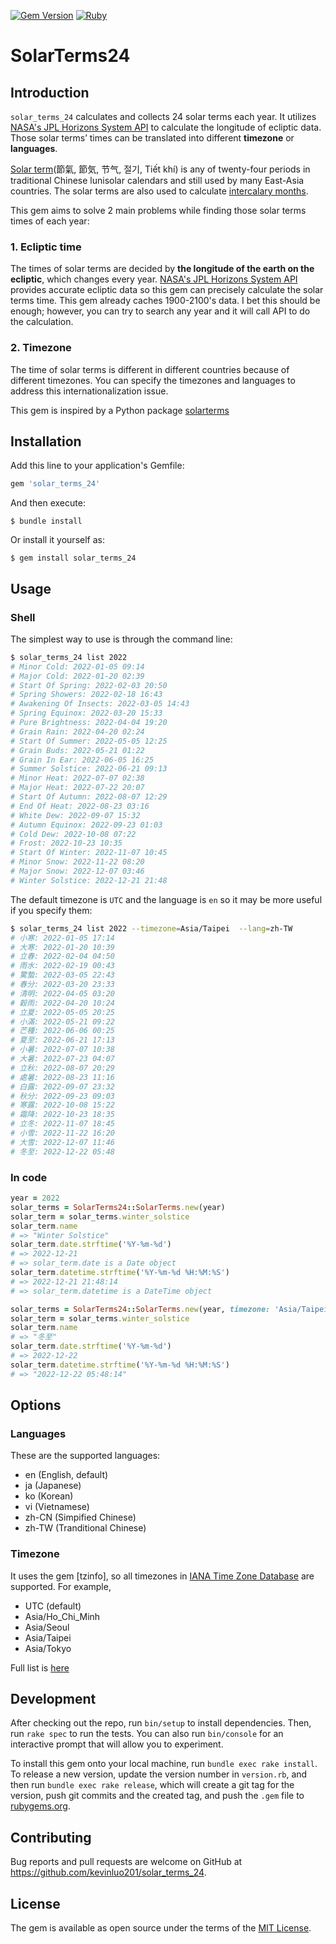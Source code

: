 [![Gem Version](https://badge.fury.io/rb/solar_terms_24.svg)](https://badge.fury.io/rb/solar_terms_24)
[![Ruby](https://github.com/kevinluo201/solar_terms_24/actions/workflows/main.yml/badge.svg)](https://github.com/kevinluo201/solar_terms_24/actions/workflows/main.yml)
# SolarTerms24

## Introduction

`solar_terms_24` calculates and collects 24 solar terms each year. It utilizes [NASA's JPL Horizons System API](https://ssd.jpl.nasa.gov/horizons/) to calculate the longitude of ecliptic data. Those solar terms’ times can be translated into different **timezone** or **languages**.

[Solar term](https://en.wikipedia.org/wiki/Solar_term)(節氣, 節気, 节气,  절기, Tiết khí) is any of twenty-four periods in traditional Chinese lunisolar calendars and still used by many East-Asia countries. The solar terms are also used to calculate [intercalary months](https://en.wikipedia.org/wiki/Intercalation_(timekeeping)).

This gem aims to solve 2 main problems while finding those solar terms times of each year:

### 1. Ecliptic time

The times of solar terms are decided by **the longitude of the earth on the ecliptic**, which changes every year. [NASA's JPL Horizons System API](https://ssd.jpl.nasa.gov/horizons/) provides accurate ecliptic data so this gem can precisely calculate the solar terms time.  This gem already caches 1900-2100's data. I bet this should be enough; however, you can try to search any year and it will call API to do the calculation.

### 2. Timezone

The time of solar terms is different in different countries because of different timezones. You can specify the timezones and languages to address this internationalization issue.

This gem is inspired by a Python package [solarterms](https://github.com/kumkee/solarterms)

## Installation

Add this line to your application's Gemfile:

```ruby
gem 'solar_terms_24'
```

And then execute:

    $ bundle install

Or install it yourself as:

    $ gem install solar_terms_24

## Usage

### Shell

The simplest way to use is through the command line:
```bash
$ solar_terms_24 list 2022
# Minor Cold: 2022-01-05 09:14
# Major Cold: 2022-01-20 02:39
# Start Of Spring: 2022-02-03 20:50
# Spring Showers: 2022-02-18 16:43
# Awakening Of Insects: 2022-03-05 14:43
# Spring Equinox: 2022-03-20 15:33
# Pure Brightness: 2022-04-04 19:20
# Grain Rain: 2022-04-20 02:24
# Start Of Summer: 2022-05-05 12:25
# Grain Buds: 2022-05-21 01:22
# Grain In Ear: 2022-06-05 16:25
# Summer Solstice: 2022-06-21 09:13
# Minor Heat: 2022-07-07 02:38
# Major Heat: 2022-07-22 20:07
# Start Of Autumn: 2022-08-07 12:29
# End Of Heat: 2022-08-23 03:16
# White Dew: 2022-09-07 15:32
# Autumn Equinox: 2022-09-23 01:03
# Cold Dew: 2022-10-08 07:22
# Frost: 2022-10-23 10:35
# Start Of Winter: 2022-11-07 10:45
# Minor Snow: 2022-11-22 08:20
# Major Snow: 2022-12-07 03:46
# Winter Solstice: 2022-12-21 21:48
```
The default timezone is `UTC` and the language is `en` so it may be more useful if you specify them:

```bash
$ solar_terms_24 list 2022 --timezone=Asia/Taipei  --lang=zh-TW
# 小寒: 2022-01-05 17:14
# 大寒: 2022-01-20 10:39
# 立春: 2022-02-04 04:50
# 雨水: 2022-02-19 00:43
# 驚蟄: 2022-03-05 22:43
# 春分: 2022-03-20 23:33
# 清明: 2022-04-05 03:20
# 穀雨: 2022-04-20 10:24
# 立夏: 2022-05-05 20:25
# 小滿: 2022-05-21 09:22
# 芒種: 2022-06-06 00:25
# 夏至: 2022-06-21 17:13
# 小暑: 2022-07-07 10:38
# 大暑: 2022-07-23 04:07
# 立秋: 2022-08-07 20:29
# 處暑: 2022-08-23 11:16
# 白露: 2022-09-07 23:32
# 秋分: 2022-09-23 09:03
# 寒露: 2022-10-08 15:22
# 霜降: 2022-10-23 18:35
# 立冬: 2022-11-07 18:45
# 小雪: 2022-11-22 16:20
# 大雪: 2022-12-07 11:46
# 冬至: 2022-12-22 05:48
```
### In code

```ruby
year = 2022
solar_terms = SolarTerms24::SolarTerms.new(year)
solar_term = solar_terms.winter_solstice
solar_term.name
# => "Winter Solstice"
solar_term.date.strftime('%Y-%m-%d')
# => 2022-12-21
# => solar_term.date is a Date object
solar_term.datetime.strftime('%Y-%m-%d %H:%M:%S')
# => 2022-12-21 21:48:14
# => solar_term.datetime is a DateTime object

solar_terms = SolarTerms24::SolarTerms.new(year, timezone: 'Asia/Taipei', lang: 'zh-TW')
solar_term = solar_terms.winter_solstice
solar_term.name
# => "冬至"
solar_term.date.strftime('%Y-%m-%d')
# => 2022-12-22
solar_term.datetime.strftime('%Y-%m-%d %H:%M:%S')
# => "2022-12-22 05:48:14"
```

## Options
### Languages

These are the supported languages:

* en (English, default)
* ja (Japanese)
* ko (Korean)
* vi (Vietnamese)
* zh-CN (Simpified Chinese)
* zh-TW (Tranditional Chinese)

### Timezone

It uses the gem [tzinfo], so all timezones in [IANA Time Zone Database](http://www.iana.org/time-zones) are supported. For example,
  * UTC (default)
  * Asia/Ho_Chi_Minh
  * Asia/Seoul
  * Asia/Taipei
  * Asia/Tokyo

Full list is [here](./Timezones.md)

## Development

After checking out the repo, run `bin/setup` to install dependencies. Then, run `rake spec` to run the tests. You can also run `bin/console` for an interactive prompt that will allow you to experiment.

To install this gem onto your local machine, run `bundle exec rake install`. To release a new version, update the version number in `version.rb`, and then run `bundle exec rake release`, which will create a git tag for the version, push git commits and the created tag, and push the `.gem` file to [rubygems.org](https://rubygems.org).

## Contributing

Bug reports and pull requests are welcome on GitHub at https://github.com/kevinluo201/solar_terms_24.

## License

The gem is available as open source under the terms of the [MIT License](https://opensource.org/licenses/MIT).
